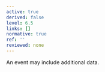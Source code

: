 ```yaml
---
active: true
derived: false
level: 6.5
links: []
normative: true
ref: ''
reviewed: none
---
```


An event may include additional data.

